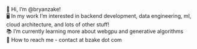 👋 Hi, I’m @bryanzake!  
🖥️ In my work I’m interested in backend development, data engineering, ml, cloud architecture, and lots of other stuff!  
📚 I’m currently learning more about webgpu and generative algorithms  
📱 How to reach me - contact at bzake dot com  
